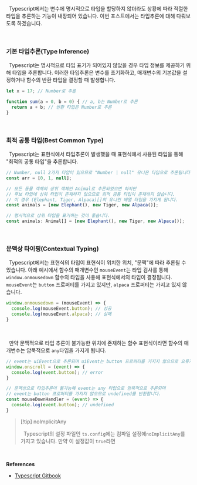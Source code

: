 
&nbsp;&nbsp;Typescript에서는 변수에 명시적으로 타입을 할당하지 않더라도 상황에 따라 적절한 타입을 추론하는 기능이 내장되어 있습니다. 이번 포스트에서는 타입추론에 대해 다뤄보도록 하겠습니다.

<br>

### 기본 타입추론(Type Inference)

&nbsp;&nbsp;Typescript는 명시적으로 타입 표기가 되어있지 않았을 경우 타입 정보를 제공하기 위해 타입을 추론합니다. 이러한 타입추론은 변수를 초기화하고, 매개변수의 기본값을 설정하거나 함수의 반환 타입을 결정할 때 발생합니다.

```typescript
let x = 17; // Number로 추론

function sum(a = 0, b = 0) { // a, b는 Number로 추론
  return a + b; // 반환 타입은 Number로 추론
}
```

<br>

### 최적 공통 타입(Best Common Type)

&nbsp;&nbsp;Typescript는 표현식에서 타입추론이 발생했을 때 표현식에서 사용된 타입을 통해 "최적의 공통 타입"을 추론합니다.

```typescript
// Number, null 2가지 타입이 있으므로 "Number | null" 유니온 타입으로 추론됩니다.
const arr = [0, 1, null];
```

```typescript
// 모든 동물 객체의 상위 객체인 Animal로 추론되었으면 하지만
// 후보 타입에 상위 타입이 존재하지 않으므로 최적 공통 타입이 존재하지 않습니다.
// 이 경우 (Elephant, Tiger, Alpaca)[]의 유니언 배열 타입을 가지게 됩니다.
const animals = [new Elephant(), new Tiger, new Alpaca()];

// 명시적으로 상위 타입을 표기하는 것이 좋습니다.
const animals: Animal[] = [new Elephant(), new Tiger, new Alpaca()];
```

<br>

### 문맥상 타이핑(Contextual Typing)

&nbsp;&nbsp;Typescript에서는 표현식의 타입이 표현식이 위치한 위치, "문맥"에 따라 추론될 수 있습니다. 아래 예시에서 함수의 매개변수인 `mouseEvent`는 타입 검사를 통해 `window.onmousedown` 함수의 타입을 사용해 표현식에서의 타입이 결정됩니다. `mouseEvent`는 `button` 프로퍼티를 가지고 있지만, `alpaca` 프로퍼티는 가지고 있지 않습니다.

```typescript
window.onmousedown = (mouseEvent) => {
  console.log(mouseEvent.button); // 성공
  console.log(mouseEvent.alpaca); // 실패
}
```

<br>

&nbsp;&nbsp;만약 문맥적으로 타입 추론이 불가능한 위치에 존재하는 함수 표현식이라면 함수의 매개변수는 암묵적으로 `any`타입을 가지게 됩니다.

```typescript
// event는 uiEvent으로 추론되며 uiEvent는 button 프로퍼티를 가지지 않으므로 오류가 발생
window.onscroll = (event) => {
  console.log(event.button); // error
}

// 문맥상으로 타입추론이 불가능해 event는 any 타입으로 암묵적으로 추론되며
// event는 button 프로퍼티를 가지지 않으므로 undefined를 반환합니다.
const mouseDownHandler = (event) => {
  console.log(event.button); // undefined 
}
```

> [!tip] noImplicitAny
> 
> &nbsp;&nbsp;Typescript의 설정 파일인 `ts.config`에는 컴파일 설정에`noImplicitAny`를 가지고 있습니다. 만약 이 설정값이 `true`라면 
<br>

**References**
- [Typescript Gitbook](https://typescript-kr.github.io/pages/type-inference.html)